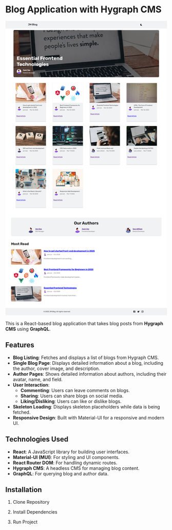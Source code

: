 # Blog Application with Hygraph CMS

![alt text](public/screenshot.png)

This is a React-based blog application that takes blog posts from **Hygraph
CMS** using **GraphQL**.

## Features

- **Blog Listing**: Fetches and displays a list of blogs from Hygraph CMS.
- **Single Blog Page**: Displays detailed information about a blog, including
  the author, cover image, and description.
- **Author Pages**: Shows detailed information about authors, including their
  avatar, name, and field.
- **User Interaction**:
  - **Commenting**: Users can leave comments on blogs.
  - **Sharing**: Users can share blogs on social media.
  - **Liking/Disliking**: Users can like or dislike blogs.
- **Skeleton Loading**: Displays skeleton placeholders while data is being
  fetched.
- **Responsive Design**: Built with Material-UI for a responsive and modern UI.

## Technologies Used

- **React**: A JavaScript library for building user interfaces.
- **Material-UI (MUI)**: For styling and UI components.
- **React Router DOM**: For handling dynamic routes.
- **Hygraph CMS**: A headless CMS for managing blog content.
- **GraphQL**: For querying blog and author data.

## Installation

1. Clone Repository

2. Install Dependencies

3. Run Project
